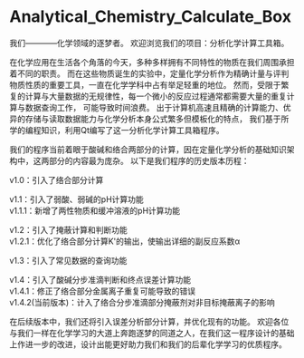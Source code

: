 # Analytical_Chemistry_Calculate_Box
我们————化学领域的逐梦者。
欢迎浏览我们的项目：分析化学计算工具箱。

在化学应用在生活各个角落的今天，多种多样拥有不同特性的物质在我们周围承担着不同的职责。
而在这些物质诞生的实验中，定量化学分析作为精确计量与评判物质性质的重要工具，一直在化学学科中占有举足轻重的地位。
然而，受限于繁复的计算与大量数据的无规律性，每一个微小的反应过程通常都需要大量的重复计算与数据查询工作，
可能导致时间浪费。
出于计算机高速且精确的计算能力、优异的存储与读取数据能力与化学分析本身公式繁多但模板化的特点，
我们基于所学的编程知识，利用Qt编写了这一分析化学计算工具箱程序。

我们的程序当前着眼于酸碱和络合两部分的计算，因在定量化学分析的基础知识架构中，这两部分的内容最为庞杂。
以下是我们程序的历史版本历程：

v1.0：引入了络合部分计算

v1.1：引入了弱酸、弱碱的pH计算功能  
v1.1.1：新增了两性物质和缓冲溶液的pH计算功能

v1.2：引入了掩蔽计算和判断功能  
v1.2.1：优化了络合部分计算K'的输出，使输出详细的副反应系数α

v1.3：引入了常见数据的查询功能

v1.4：引入了酸碱分步准滴判断和终点误差计算功能  
v1.4.1：修正了络合部分金属离子重复可能导致的错误  
v1.4.2(当前版本)：计入了络合分步准滴部分掩蔽剂对非目标掩蔽离子的影响

在后续版本中，我们还将引入误差分析部分计算，并优化现有的功能。
欢迎各位与我们一样在化学学习的大道上奔跑逐梦的同道之人，在我们这一程序设计的基础上作进一步的改进，设计出能更好助力我们和我们的后辈化学学习的优质程序。
